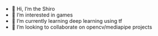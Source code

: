 - 👋 Hi, I’m the Shiro
- 👀 I’m interested in games
- 🌱 I’m currently learning deep learning using tf
- 💞️ I’m looking to collaborate on opencv/mediapipe projects
